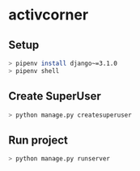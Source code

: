 # activcorner

## Setup 
```bash
> pipenv install django~=3.1.0
> pipenv shell
```

## Create SuperUser
```bash
> python manage.py createsuperuser
```

## Run project
```bash
> python manage.py runserver
```
